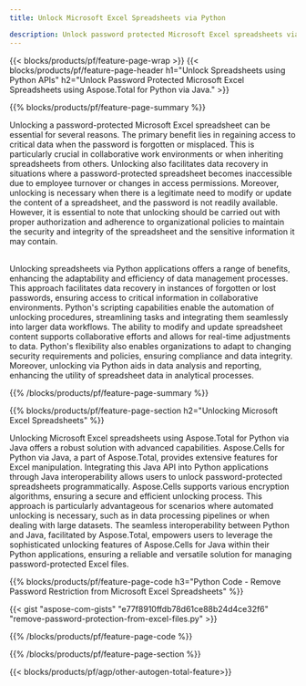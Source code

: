 ```yaml
---
title: Unlock Microsoft Excel Spreadsheets via Python 

description: Unlock password protected Microsoft Excel spreadsheets via your Python application.
---
```


{{< blocks/products/pf/feature-page-wrap >}}
{{< blocks/products/pf/feature-page-header h1="Unlock Spreadsheets using Python APIs" h2="Unlock Password Protected Microsoft Excel Spreadsheets using Aspose.Total for Python via Java." >}}

{{% blocks/products/pf/feature-page-summary %}}

Unlocking a password-protected Microsoft Excel spreadsheet can be essential for several reasons. The primary benefit lies in regaining access to critical data when the password is forgotten or misplaced. This is particularly crucial in collaborative work environments or when inheriting spreadsheets from others. Unlocking also facilitates data recovery in situations where a password-protected spreadsheet becomes inaccessible due to employee turnover or changes in access permissions. Moreover, unlocking is necessary when there is a legitimate need to modify or update the content of a spreadsheet, and the password is not readily available. However, it is essential to note that unlocking should be carried out with proper authorization and adherence to organizational policies to maintain the security and integrity of the spreadsheet and the sensitive information it may contain.<br /><br />


Unlocking spreadsheets via Python applications offers a range of benefits, enhancing the adaptability and efficiency of data management processes. This approach facilitates data recovery in instances of forgotten or lost passwords, ensuring access to critical information in collaborative environments. Python's scripting capabilities enable the automation of unlocking procedures, streamlining tasks and integrating them seamlessly into larger data workflows. The ability to modify and update spreadsheet content supports collaborative efforts and allows for real-time adjustments to data. Python's flexibility also enables organizations to adapt to changing security requirements and policies, ensuring compliance and data integrity. Moreover, unlocking via Python aids in data analysis and reporting, enhancing the utility of spreadsheet data in analytical processes.

{{% /blocks/products/pf/feature-page-summary  %}}


{{% blocks/products/pf/feature-page-section  h2="Unlocking Microsoft Excel Spreadsheets" %}}

Unlocking Microsoft Excel spreadsheets using Aspose.Total for Python via Java offers a robust solution with advanced capabilities. Aspose.Cells for Python via Java, a part of Aspose.Total, provides extensive features for Excel manipulation. Integrating this Java API into Python applications through Java interoperability allows users to unlock password-protected spreadsheets programmatically. Aspose.Cells supports various encryption algorithms, ensuring a secure and efficient unlocking process. This approach is particularly advantageous for scenarios where automated unlocking is necessary, such as in data processing pipelines or when dealing with large datasets. The seamless interoperability between Python and Java, facilitated by Aspose.Total, empowers users to leverage the sophisticated unlocking features of Aspose.Cells for Java within their Python applications, ensuring a reliable and versatile solution for managing password-protected Excel files.

{{% blocks/products/pf/feature-page-code h3="Python Code - Remove Password Restriction from Microsoft Excel Spreadsheets" %}}

{{< gist "aspose-com-gists" "e77f8910ffdb78d61ce88b24d4ce32f6" "remove-password-protection-from-excel-files.py" >}}

{{% /blocks/products/pf/feature-page-code  %}}

{{% /blocks/products/pf/feature-page-section %}}

{{< blocks/products/pf/agp/other-autogen-total-feature>}}